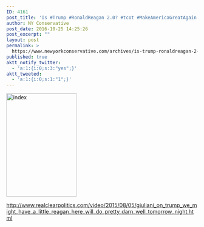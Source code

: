 ```yaml
---
ID: 4161
post_title: 'Is #Trump #RonaldReagan 2.0? #tcot #MakeAmericaGreatAgain #TimeToGetTough'
author: NY Conservative
post_date: 2016-10-25 14:25:26
post_excerpt: ""
layout: post
permalink: >
  https://www.newyorkconservative.com/archives/is-trump-ronaldreagan-2-0-tcot-makeamericagreatagain-timetogettough/
published: true
aktt_notify_twitter:
  - 'a:1:{i:0;s:3:"yes";}'
aktt_tweeted:
  - 'a:1:{i:0;s:1:"1";}'
---
```

<a href="https://www.newyorkconservative.com/wp-content/uploads/2015/07/index.jpeg"><img class="alignnone size-full wp-image-3369" src="https://www.newyorkconservative.com/wp-content/uploads/2015/07/index.jpeg" alt="index" width="185" height="273" /></a>

<a href="http://www.realclearpolitics.com/video/2015/08/05/giuliani_on_trump_we_might_have_a_little_reagan_here_will_do_pretty_darn_well_tomorrow_night.html">http://www.realclearpolitics.com/video/2015/08/05/giuliani_on_trump_we_might_have_a_little_reagan_here_will_do_pretty_darn_well_tomorrow_night.html</a>